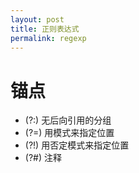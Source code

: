 ```yaml
---
layout: post
title: 正则表达式
permalink: regexp
---
```



# 锚点

* (?:) 无后向引用的分组
* (?=) 用模式来指定位置
* (?!) 用否定模式来指定位置
* (?#) 注释
